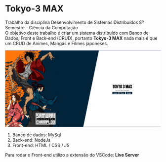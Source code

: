 # Tokyo-3 MAX
Trabalho da disciplina Desenvolvimento de Sistemas Distribuídos 8º Semestre - Ciência da Computação <br>
O objetivo deste trabalho é criar um sistema distribuído com Banco de Dados, Front e Back-end (CRUD), portanto **Tokyo-3 MAX** nada mais é que um CRUD de Animes, Mangás e Filmes japoneses.

<img src="./banner.png" alt="banner">

1. Banco de dados: MySql
2. Back-end: NodeJs
3. Front-end: HTML / CSS / JS

Para rodar o Front-end utilizo a extensão do VSCode: **Live Server**